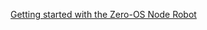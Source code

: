 [Getting started with the Zero-OS Node Robot](https://raw.githubusercontent.com/threefoldfoundation/info_tech/master/docs/training/getting_started_with_node_robot.md ':include :type=markdown')